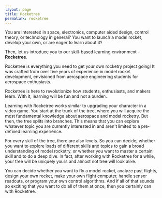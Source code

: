 ```yaml
---
layout: page
title: Rocketree
permalink: rocketree
---
```

You are interested in space, electronics, computer aided design, control theory, or technology in general? You want to launch a model rocket, develop your own, or are eager to learn about it? 

Then, let us introduce you to our skill-based learning environment - **Rocketree**.

Rocketree is everything you need to get your own rocketry project going! It was crafted from over five years of experience in model rocket development, envisioned from aerospace engineering students for aerospace enthusiasts. 

Rocketree is here to revolutionize how students, enthusiasts, and makers learn. With it, learning will be fun and not a burden.

Learning with Rocketree works similar to upgrading your character in a video game. You start at the trunk of the tree, where you will acquire the most fundamental knowledge about aerospace and model rocketry. But then, the tree splits into branches. This means that you can explore whatever topic you are currently interested in and aren't limited to a pre-defined learning experience. 

For every skill of the tree, there are also levels. So you can decide, whether you want to explore loads of different skills and topics to gain a broad understanding of model rocketry, or whether you want to master a certain skill and to do a deep dive. In fact, after working with Rocketree for a while, your tree will be uniquely yours and almost not tree will look alike.  

You can decide whether you want to fly a model rocket, analyze past flights, design your own rocket, make your own flight computer, handle sensor readouts, or program your own control algorithms. And if all of that sounds so exciting that you want to do all of them at once, then you certainly can with Rocketree. 





